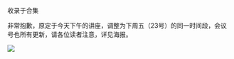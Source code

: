 

收录于合集

  

非常抱歉，原定于今天下午的讲座，调整为下周五（23号）的同一时间段，会议号也所有更新，请各位读者注意，详见海报。

  

![](/images/234/2.jpeg)

